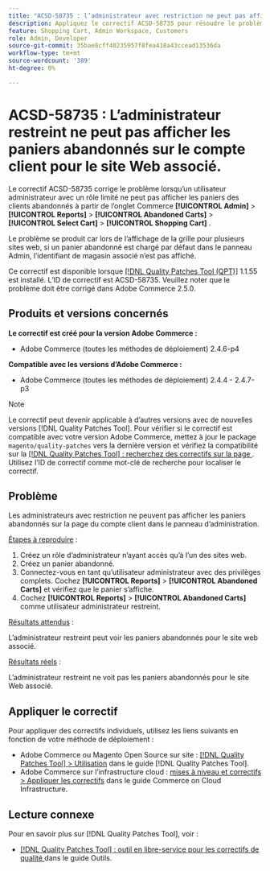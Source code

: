 ```yaml
---
title: "ACSD-58735 : l’administrateur avec restriction ne peut pas afficher les paniers abandonnés sur le compte client du site web associé"
description: Appliquez le correctif ACSD-58735 pour résoudre le problème Adobe Commerce en raison duquel un administrateur restreint ne peut pas afficher les paniers abandonnés sur la page du compte client de l’administrateur Commerce d’un site web associé.
feature: Shopping Cart, Admin Workspace, Customers
role: Admin, Developer
source-git-commit: 35bae8cff40235957f8fea418a43ccead13536da
workflow-type: tm+mt
source-wordcount: '389'
ht-degree: 0%

---
```




# ACSD-58735 : L’administrateur restreint ne peut pas afficher les paniers abandonnés sur le compte client pour le site Web associé.

Le correctif ACSD-58735 corrige le problème lorsqu’un utilisateur administrateur avec un rôle limité ne peut pas afficher les paniers des clients abandonnés à partir de l’onglet Commerce **[!UICONTROL Admin]** > **[!UICONTROL Reports]** > **[!UICONTROL Abandoned Carts]** > **[!UICONTROL Select Cart]** > **[!UICONTROL Shopping Cart]** .

Le problème se produit car lors de l’affichage de la grille pour plusieurs sites web, si un panier abandonné est chargé par défaut dans le panneau Admin, l’identifiant de magasin associé n’est pas affiché.

Ce correctif est disponible lorsque [[!DNL Quality Patches Tool (QPT)]](/help/tools/quality-patches-tool/quality-patches-tool-to-self-serve-quality-patches.md) 1.1.55 est installé. L’ID de correctif est ACSD-58735. Veuillez noter que le problème doit être corrigé dans Adobe Commerce 2.5.0.

## Produits et versions concernés

**Le correctif est créé pour la version Adobe Commerce :**

* Adobe Commerce (toutes les méthodes de déploiement) 2.4.6-p4

**Compatible avec les versions d’Adobe Commerce :**

* Adobe Commerce (toutes les méthodes de déploiement) 2.4.4 - 2.4.7-p3

>[!NOTE]
>
>Le correctif peut devenir applicable à d’autres versions avec de nouvelles versions [!DNL Quality Patches Tool]. Pour vérifier si le correctif est compatible avec votre version Adobe Commerce, mettez à jour le package `magento/quality-patches` vers la dernière version et vérifiez la compatibilité sur la [[!DNL Quality Patches Tool] : recherchez des correctifs sur la page ](https://experienceleague.adobe.com/tools/commerce-quality-patches/index.html). Utilisez l’ID de correctif comme mot-clé de recherche pour localiser le correctif.

## Problème

Les administrateurs avec restriction ne peuvent pas afficher les paniers abandonnés sur la page du compte client dans le panneau d’administration.

<u>Étapes à reproduire</u> :

1. Créez un rôle d’administrateur n’ayant accès qu’à l’un des sites web.
1. Créez un panier abandonné.
1. Connectez-vous en tant qu’utilisateur administrateur avec des privilèges complets. Cochez **[!UICONTROL Reports]** > **[!UICONTROL Abandoned Carts]** et vérifiez que le panier s’affiche.
1. Cochez **[!UICONTROL Reports]** > **[!UICONTROL Abandoned Carts]** comme utilisateur administrateur restreint.

<u>Résultats attendus</u> :

L’administrateur restreint peut voir les paniers abandonnés pour le site web associé.

<u>Résultats réels</u> :

L’administrateur restreint ne voit pas les paniers abandonnés pour le site Web associé.

## Appliquer le correctif

Pour appliquer des correctifs individuels, utilisez les liens suivants en fonction de votre méthode de déploiement :

* Adobe Commerce ou Magento Open Source sur site : [[!DNL Quality Patches Tool] > Utilisation](/help/tools/quality-patches-tool/usage.md) dans le guide [!DNL Quality Patches Tool].
* Adobe Commerce sur l’infrastructure cloud : [mises à niveau et correctifs > Appliquer les correctifs](https://experienceleague.adobe.com/docs/commerce-cloud-service/user-guide/develop/upgrade/apply-patches.html) dans le guide Commerce on Cloud Infrastructure.

## Lecture connexe

Pour en savoir plus sur [!DNL Quality Patches Tool], voir :

* [[!DNL Quality Patches Tool] : outil en libre-service pour les correctifs de qualité ](/help/tools/quality-patches-tool/quality-patches-tool-to-self-serve-quality-patches.md) dans le guide Outils.
